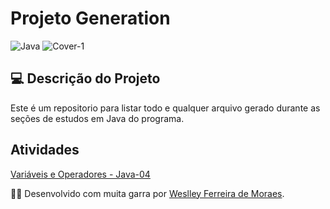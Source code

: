 # Projeto Generation

![Java](https://img.shields.io/badge/java-%23ED8B00.svg?style=for-the-badge&logo=openjdk&logoColor=white)
![Cover-1](https://github.com/user-attachments/assets/432df864-6873-42ad-8328-3ca063d882c8)

## 💻 Descrição do Projeto

Este é um repositorio para listar todo e qualquer arquivo gerado durante as seções de estudos em Java do programa. 

## Atividades
[Variáveis e Operadores - Java-04](https://github.com/wdwf/ProjectGeneration/tree/main/src/Java_4)

👨‍💻 Desenvolvido com muita garra por [Weslley Ferreira de Moraes](https://www.linkedin.com/in/weslleyferreira/).
